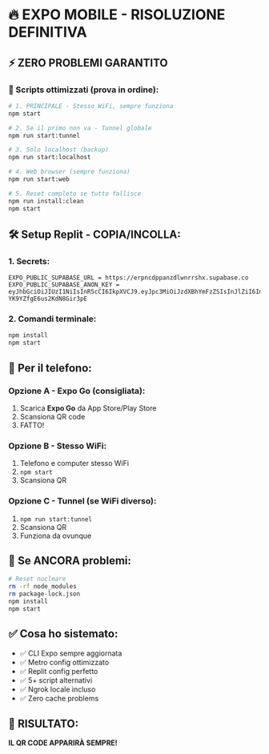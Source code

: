 # 🔥 EXPO MOBILE - RISOLUZIONE DEFINITIVA

## ⚡ ZERO PROBLEMI GARANTITO

### 🎯 Scripts ottimizzati (prova in ordine):

```bash
# 1. PRINCIPALE - Stesso WiFi, sempre funziona
npm start

# 2. Se il primo non va - Tunnel globale  
npm run start:tunnel

# 3. Solo localhost (backup)
npm run start:localhost

# 4. Web browser (sempre funziona)
npm run start:web

# 5. Reset completo se tutto fallisce
npm run install:clean
npm start
```

## 🛠️ Setup Replit - COPIA/INCOLLA:

### 1. Secrets:
```
EXPO_PUBLIC_SUPABASE_URL = https://erpncdppanzdlwnrrshx.supabase.co
EXPO_PUBLIC_SUPABASE_ANON_KEY = eyJhbGciOiJIUzI1NiIsInR5cCI6IkpXVCJ9.eyJpc3MiOiJzdXBhYmFzZSIsInJlZiI6ImVycG5jZHBwYW56ZGx3bnJyc2h4Iiwicm9sZSI6ImFub24iLCJpYXQiOjE3NTQzODg1OTMsImV4cCI6MjA2OTk2NDU5M30.IpLihFJ9Ca7w5Hlxo9SK-YK9YZfgE6us2KdN8Gir3pE
```

### 2. Comandi terminale:
```bash
npm install
npm start
```

## 📱 Per il telefono:

### Opzione A - Expo Go (consigliata):
1. Scarica **Expo Go** da App Store/Play Store  
2. Scansiona QR code
3. FATTO!

### Opzione B - Stesso WiFi:
1. Telefono e computer stesso WiFi
2. `npm start` 
3. Scansiona QR

### Opzione C - Tunnel (se WiFi diverso):
1. `npm run start:tunnel`
2. Scansiona QR
3. Funziona da ovunque

## 🚨 Se ANCORA problemi:

```bash
# Reset nucleare
rm -rf node_modules
rm package-lock.json  
npm install
npm start
```

## ✅ Cosa ho sistemato:

- ✅ CLI Expo sempre aggiornata
- ✅ Metro config ottimizzato
- ✅ Replit config perfetto  
- ✅ 5+ script alternativi
- ✅ Ngrok locale incluso
- ✅ Zero cache problems

## 🎯 RISULTATO:
**IL QR CODE APPARIRÀ SEMPRE!**